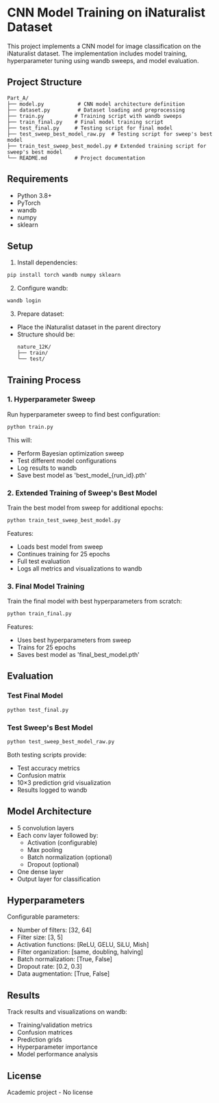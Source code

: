 # CNN Model Training on iNaturalist Dataset

This project implements a CNN model for image classification on the iNaturalist dataset. The implementation includes model training, hyperparameter tuning using wandb sweeps, and model evaluation.

## Project Structure
```
Part_A/
├── model.py           # CNN model architecture definition
├── dataset.py         # Dataset loading and preprocessing
├── train.py          # Training script with wandb sweeps
├── train_final.py    # Final model training script
├── test_final.py     # Testing script for final model
├── test_sweep_best_model_raw.py  # Testing script for sweep's best model
├── train_test_sweep_best_model.py # Extended training script for sweep's best model
└── README.md         # Project documentation
```

## Requirements
- Python 3.8+
- PyTorch
- wandb
- numpy
- sklearn

## Setup
1. Install dependencies:
```bash
pip install torch wandb numpy sklearn
```

2. Configure wandb:
```bash
wandb login
```

3. Prepare dataset:
- Place the iNaturalist dataset in the parent directory
- Structure should be:
  ```
  nature_12K/
  ├── train/
  └── test/
  ```

## Training Process

### 1. Hyperparameter Sweep
Run hyperparameter sweep to find best configuration:
```bash
python train.py
```

This will:
- Perform Bayesian optimization sweep
- Test different model configurations
- Log results to wandb
- Save best model as 'best_model_{run_id}.pth'

### 2. Extended Training of Sweep's Best Model
Train the best model from sweep for additional epochs:
```bash
python train_test_sweep_best_model.py
```
Features:
- Loads best model from sweep
- Continues training for 25 epochs
- Full test evaluation
- Logs all metrics and visualizations to wandb

### 3. Final Model Training
Train the final model with best hyperparameters from scratch:
```bash
python train_final.py
```

Features:
- Uses best hyperparameters from sweep
- Trains for 25 epochs
- Saves best model as 'final_best_model.pth'

## Evaluation

### Test Final Model
```bash
python test_final.py
```

### Test Sweep's Best Model
```bash
python test_sweep_best_model_raw.py
```

Both testing scripts provide:
- Test accuracy metrics
- Confusion matrix
- 10×3 prediction grid visualization
- Results logged to wandb

## Model Architecture
- 5 convolution layers
- Each conv layer followed by:
  - Activation (configurable)
  - Max pooling
  - Batch normalization (optional)
  - Dropout (optional)
- One dense layer
- Output layer for classification

## Hyperparameters
Configurable parameters:
- Number of filters: [32, 64]
- Filter size: [3, 5]
- Activation functions: [ReLU, GELU, SiLU, Mish]
- Filter organization: [same, doubling, halving]
- Batch normalization: [True, False]
- Dropout rate: [0.2, 0.3]
- Data augmentation: [True, False]

## Results
Track results and visualizations on wandb:
- Training/validation metrics
- Confusion matrices
- Prediction grids
- Hyperparameter importance
- Model performance analysis

## License
Academic project - No license
